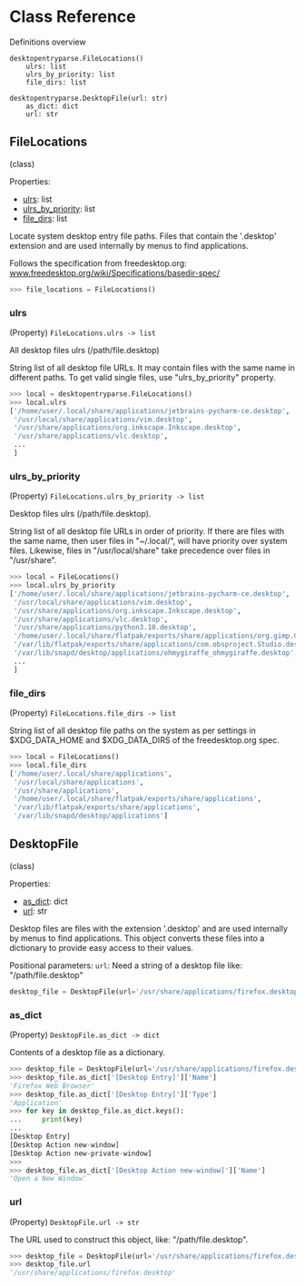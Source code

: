 # Class Reference

Definitions overview
```
desktopentryparse.FileLocations()
    ulrs: list
    ulrs_by_priority: list
    file_dirs: list

desktopentryparse.DesktopFile(url: str)
    as_dict: dict
    url: str
```

## FileLocations
(class)

Properties:

* [ulrs](#ulrs): list
* [ulrs_by_priority](#ulrs_by_priority): list
* [file_dirs](#file_dirs): list

Locate system desktop entry file paths.
Files that contain the '.desktop' extension and are used internally by
menus to find applications.

Follows the specification from freedesktop.org: www.freedesktop.org/wiki/Specifications/basedir-spec/
```python
>>> file_locations = FileLocations()
```

### ulrs
(Property) `FileLocations.ulrs -> list`

All desktop files ulrs (/path/file.desktop)

String list of all desktop file URLs. It may contain files with the
same name in different paths. To get valid single files, use
"ulrs_by_priority" property.

```python
>>> local = desktopentryparse.FileLocations()
>>> local.ulrs
['/home/user/.local/share/applications/jetbrains-pycharm-ce.desktop',
 '/usr/local/share/applications/vim.desktop',
 '/usr/share/applications/org.inkscape.Inkscape.desktop',
 '/usr/share/applications/vlc.desktop',
 ...
 ]
```

### ulrs_by_priority
(Property) `FileLocations.ulrs_by_priority -> list`

Desktop files ulrs (/path/file.desktop).

String list of all desktop file URLs in order of priority.
If there are files with the same name, then user files in "~/.local/",
will have priority over system files. Likewise, files in
"/usr/local/share" take precedence over files in "/usr/share".

```python
>>> local = FileLocations()
>>> local.ulrs_by_priority
['/home/user/.local/share/applications/jetbrains-pycharm-ce.desktop',
 '/usr/local/share/applications/vim.desktop',
 '/usr/share/applications/org.inkscape.Inkscape.desktop',
 '/usr/share/applications/vlc.desktop',
 '/usr/share/applications/python3.10.desktop',
 '/home/user/.local/share/flatpak/exports/share/applications/org.gimp.GIMP.desktop',
 '/var/lib/flatpak/exports/share/applications/com.obsproject.Studio.desktop',
 '/var/lib/snapd/desktop/applications/ohmygiraffe_ohmygiraffe.desktop',
 ...
 ]
```

### file_dirs
(Property) `FileLocations.file_dirs -> list`

String list of all desktop file paths on the system as per settings
in $XDG_DATA_HOME and $XDG_DATA_DIRS of the freedesktop.org spec.
```python
>>> local = FileLocations()
>>> local.file_dirs
['/home/user/.local/share/applications',
 '/usr/local/share/applications',
 '/usr/share/applications',
 '/home/user/.local/share/flatpak/exports/share/applications',
 '/var/lib/flatpak/exports/share/applications',
 '/var/lib/snapd/desktop/applications']
```

## DesktopFile
(class)

Properties:

* [as_dict](#as_dict): dict
* [url](#url): str

Desktop files are files with the extension '.desktop' and are used
internally by menus to find applications. This object converts these files
into a dictionary to provide easy access to their values.

Positional parameters:
`url`: Need a string of a desktop file like: "/path/file.desktop"

```python
desktop_file = DesktopFile(url='/usr/share/applications/firefox.desktop')
```

### as_dict
(Property) `DesktopFile.as_dict -> dict`

Contents of a desktop file as a dictionary.
```python
>>> desktop_file = DesktopFile(url='/usr/share/applications/firefox.desktop')
>>> desktop_file.as_dict['[Desktop Entry]']['Name']
'Firefox Web Browser'
>>> desktop_file.as_dict['[Desktop Entry]']['Type']
'Application'
>>> for key in desktop_file.as_dict.keys():
...     print(key)
...
[Desktop Entry]
[Desktop Action new-window]
[Desktop Action new-private-window]
>>>
>>> desktop_file.as_dict['[Desktop Action new-window]']['Name']
'Open a New Window'
```

### url
(Property) `DesktopFile.url -> str`

The URL used to construct this object, like: "/path/file.desktop".

```python
>>> desktop_file = DesktopFile(url='/usr/share/applications/firefox.desktop')
>>> desktop_file.url
'/usr/share/applications/firefox.desktop'
```